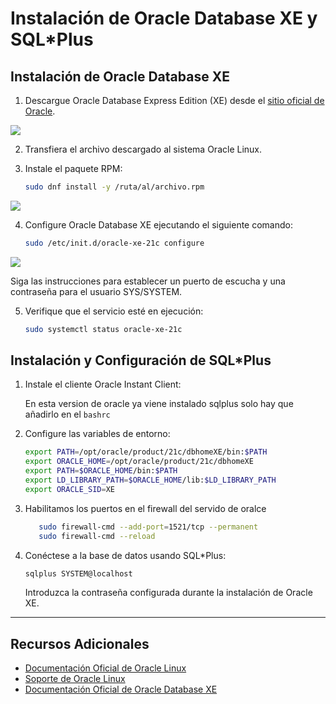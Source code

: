 # Instalación de Oracle Database XE y SQL\*Plus

## Instalación de Oracle Database XE

1. Descargue Oracle Database Express Edition (XE) desde el [sitio oficial de Oracle](https://www.oracle.com/database/technologies/appdev/xe.html).

<image src="/img/Captura desde 2025-01-17 10-15-10.png">

2. Transfiera el archivo descargado al sistema Oracle Linux.

3. Instale el paquete RPM:

   ```bash
   sudo dnf install -y /ruta/al/archivo.rpm
   ```

<image src="/img/Captura desde 2025-01-17 11-14-15.png">


4. Configure Oracle Database XE ejecutando el siguiente comando:

   ```bash
   sudo /etc/init.d/oracle-xe-21c configure
   ```

<image src="/img/Captura desde 2025-01-22 09-33-24.png">

   Siga las instrucciones para establecer un puerto de escucha y una contraseña para el usuario SYS/SYSTEM.

5. Verifique que el servicio esté en ejecución:

   ```bash
   sudo systemctl status oracle-xe-21c
   ```

## Instalación y Configuración de SQL\*Plus

1. Instale el cliente Oracle Instant Client:

   En esta version de oracle ya viene instalado sqlplus solo hay que añadirlo en el `bashrc`

2. Configure las variables de entorno:

   ```bash
   export PATH=/opt/oracle/product/21c/dbhomeXE/bin:$PATH
   export ORACLE_HOME=/opt/oracle/product/21c/dbhomeXE
   export PATH=$ORACLE_HOME/bin:$PATH
   export LD_LIBRARY_PATH=$ORACLE_HOME/lib:$LD_LIBRARY_PATH
   export ORACLE_SID=XE

   ```

3. Habilitamos los puertos en el firewall del servido de oralce

   ```bash
      sudo firewall-cmd --add-port=1521/tcp --permanent
      sudo firewall-cmd --reload
   ```

5. Conéctese a la base de datos usando SQL\*Plus:

   ```bash
   sqlplus SYSTEM@localhost
   ```

   Introduzca la contraseña configurada durante la instalación de Oracle XE.

---

## Recursos Adicionales

- [Documentación Oficial de Oracle Linux](https://docs.oracle.com/en/operating-systems/)
- [Soporte de Oracle Linux](https://www.oracle.com/support/)
- [Documentación Oficial de Oracle Database XE](https://docs.oracle.com/en/database/)
